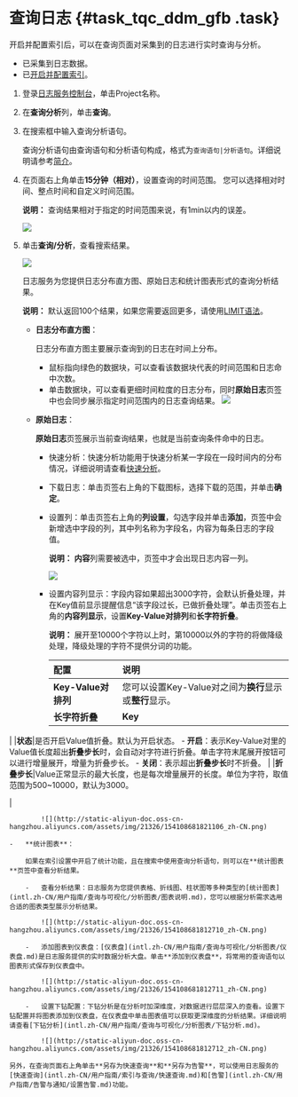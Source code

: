 # 查询日志 {#task_tqc_ddm_gfb .task}

开启并配置索引后，可以在查询页面对采集到的日志进行实时查询与分析。

-   已采集到日志数据。
-   已[开启并配置索引](intl.zh-CN/用户指南/索引与查询/开启并配置索引.md)。

1.  登录[日志服务控制台](https://sls.console.aliyun.com)，单击Project名称。 
2.  在**查询分析**列，单击**查询**。 
3.  在搜索框中输入查询分析语句。 

    查询分析语句由查询语句和分析语句构成，格式为`查询语句|分析语句`。详细说明请参考[简介](intl.zh-CN/用户指南/索引与查询/简介.md)。

4.  在页面右上角单击**15分钟（相对）**，设置查询的时间范围。 您可以选择相对时间、整点时间和自定义时间范围。

    **说明：** 查询结果相对于指定的时间范围来说，有1min以内的误差。

    ![](http://static-aliyun-doc.oss-cn-hangzhou.aliyuncs.com/assets/img/21326/154108681712618_zh-CN.png)

5.  单击**查询/分析**，查看搜索结果。 

    ![](http://static-aliyun-doc.oss-cn-hangzhou.aliyuncs.com/assets/img/21326/154108681712707_zh-CN.png)

    日志服务为您提供日志分布直方图、原始日志和统计图表形式的查询分析结果。

    **说明：** 默认返回100个结果，如果您需要返回更多，请使用[LIMIT语法](intl.zh-CN/用户指南/实时分析/分析语法与函数/LIMIT语法.md)。

    -   **日志分布直方图**：

        日志分布直方图主要展示查询到的日志在时间上分布。

        -   鼠标指向绿色的数据块，可以查看该数据块代表的时间范围和日志命中次数。
        -   单击数据块，可以查看更细时间粒度的日志分布，同时**原始日志**页签中也会同步展示指定时间范围内的日志查询结果。
        ![](http://static-aliyun-doc.oss-cn-hangzhou.aliyuncs.com/assets/img/21326/154108681712708_zh-CN.png)

    -   **原始日志**：

        **原始日志**页签展示当前查询结果，也就是当前查询条件命中的日志。

        -   快速分析：快速分析功能用于快速分析某一字段在一段时间内的分布情况，详细说明请查看[快速分析](intl.zh-CN/用户指南/实时分析/快速分析.md)。
        -   下载日志：单击页签右上角的下载图标，选择下载的范围，并单击**确定**。
        -   设置列：单击页签右上角的**列设置**，勾选字段并单击**添加**，页签中会新增选中字段的列，其中列名称为字段名，内容为每条日志的字段值。

            **说明：** **内容**列需要被选中，页签中才会出现日志内容一列。

            ![](http://static-aliyun-doc.oss-cn-hangzhou.aliyuncs.com/assets/img/21326/154108681712709_zh-CN.png)

        -   设置内容列显示：字段内容如果超出3000字符，会默认折叠处理，并在Key值前显示提醒信息“该字段过长，已做折叠处理”。单击页签右上角的**内容列显示**，设置**Key-Value对排列**和**长字符折叠**。

            **说明：** 展开至10000个字符以上时，第10000以外的字符的将做降级处理，降级处理的字符不提供分词的功能。

            |配置|说明|
            |:-|:-|
            |**Key-Value对排列**|您可以设置Key-Value对之间为**换行**显示或**整行**显示。|
            |**长字符折叠**|**Key**|当某一Value值超过3000字符时，默认为Value值设置折叠显示，如果日志中不存在过长的Value值，则此处为空。Key为过长而被折叠的Value对应的Key。

|
            |**状态**|是否开启Value值折叠。默认为开启状态。            -   **开启**：表示Key-Value对里的Value值长度超出**折叠步长**时，会自动对字符进行折叠。单击字符末尾展开按钮可以进行增量展开，增量为折叠步长。
            -   **关闭**：表示超出**折叠步长**时不折叠。
|
            |**折叠步长**|Value正常显示的最大长度，也是每次增量展开的长度。单位为字符，取值范围为500~10000，默认为3000。

|

            ![](http://static-aliyun-doc.oss-cn-hangzhou.aliyuncs.com/assets/img/21326/154108681821106_zh-CN.png)

    -   **统计图表**：

        如果在索引设置中开启了统计功能，且在搜索中使用查询分析语句，则可以在**统计图表**页签中查看分析结果。

        -   查看分析结果：日志服务为您提供表格、折线图、柱状图等多种类型的[统计图表](intl.zh-CN/用户指南/查询与可视化/分析图表/图表说明.md)，您可以根据分析需求选用合适的图表类型展示分析结果。

            ![](http://static-aliyun-doc.oss-cn-hangzhou.aliyuncs.com/assets/img/21326/154108681812710_zh-CN.png)

        -   添加图表到仪表盘：[仪表盘](intl.zh-CN/用户指南/查询与可视化/分析图表/仪表盘.md)是日志服务提供的实时数据分析大盘。单击**添加到仪表盘**，将常用的查询语句以图表形式保存到仪表盘中。

            ![](http://static-aliyun-doc.oss-cn-hangzhou.aliyuncs.com/assets/img/21326/154108681812711_zh-CN.png)

        -   设置下钻配置：下钻分析是在分析时加深维度，对数据进行层层深入的查看。设置下钻配置并将图表添加到仪表盘，在仪表盘中单击图表值可以获取更深维度的分析结果。详细说明请查看[下钻分析](intl.zh-CN/用户指南/查询与可视化/分析图表/下钻分析.md)。

            ![](http://static-aliyun-doc.oss-cn-hangzhou.aliyuncs.com/assets/img/21326/154108681812712_zh-CN.png)

    另外，在查询页面右上角单击**另存为快速查询**和**另存为告警**，可以使用日志服务的[快速查询](intl.zh-CN/用户指南/索引与查询/快速查询.md)和[告警](intl.zh-CN/用户指南/告警与通知/设置告警.md)功能。


